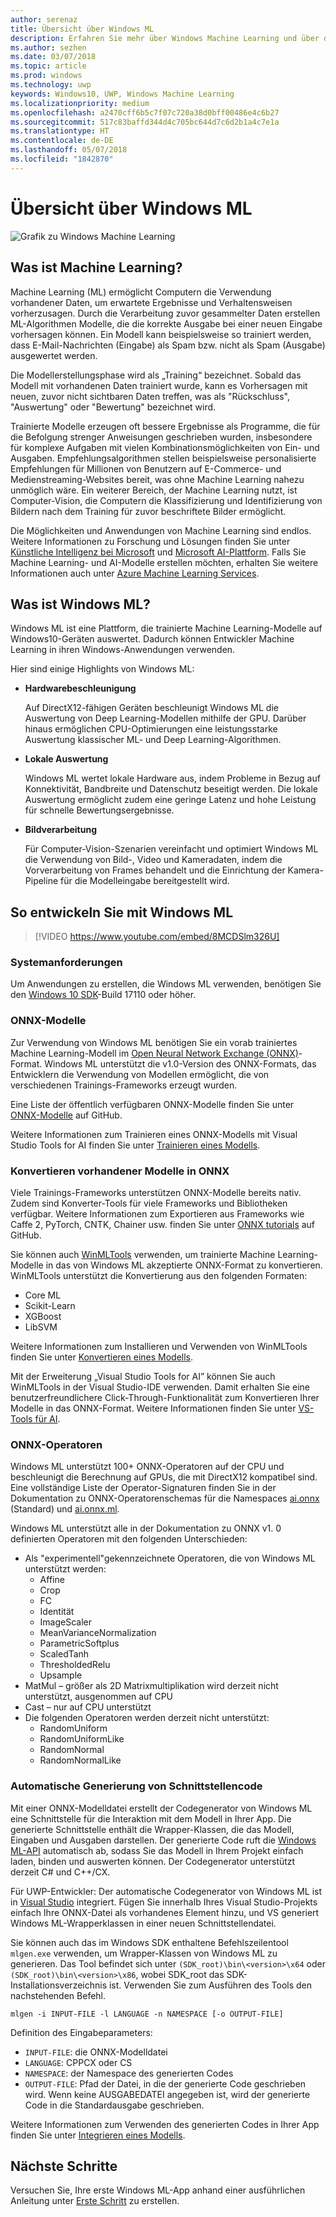 ```yaml
---
author: serenaz
title: Übersicht über Windows ML
description: Erfahren Sie mehr über Windows Machine Learning und über die Entwicklung mit Windows ML.
ms.author: sezhen
ms.date: 03/07/2018
ms.topic: article
ms.prod: windows
ms.technology: uwp
keywords: Windows10, UWP, Windows Machine Learning
ms.localizationpriority: medium
ms.openlocfilehash: a2470cff6b5c7f07c720a38d0bff00486e4c6b27
ms.sourcegitcommit: 517c83baffd344d4c705bc644d7c6d2b1a4c7e1a
ms.translationtype: HT
ms.contentlocale: de-DE
ms.lasthandoff: 05/07/2018
ms.locfileid: "1842870"
---
```

# <a name="windows-ml-overview"></a>Übersicht über Windows ML

![Grafik zu Windows Machine Learning](images/brain.png)

## <a name="what-is-machine-learning"></a>Was ist Machine Learning?

Machine Learning (ML) ermöglicht Computern die Verwendung vorhandener Daten, um erwartete Ergebnisse und Verhaltensweisen vorherzusagen. Durch die Verarbeitung zuvor gesammelter Daten erstellen ML-Algorithmen Modelle, die die korrekte Ausgabe bei einer neuen Eingabe vorhersagen können. Ein Modell kann beispielsweise so trainiert werden, dass E-Mail-Nachrichten (Eingabe) als Spam bzw. nicht als Spam (Ausgabe) ausgewertet werden.

Die Modellerstellungsphase wird als „Training“ bezeichnet. Sobald das Modell mit vorhandenen Daten trainiert wurde, kann es Vorhersagen mit neuen, zuvor nicht sichtbaren Daten treffen, was als "Rückschluss", "Auswertung" oder "Bewertung" bezeichnet wird.

Trainierte Modelle erzeugen oft bessere Ergebnisse als Programme, die für die Befolgung strenger Anweisungen geschrieben wurden, insbesondere für komplexe Aufgaben mit vielen Kombinationsmöglichkeiten von Ein- und Ausgaben. Empfehlungsalgorithmen stellen beispielsweise personalisierte Empfehlungen für Millionen von Benutzern auf E-Commerce- und Medienstreaming-Websites bereit, was ohne Machine Learning nahezu unmöglich wäre. Ein weiterer Bereich, der Machine Learning nutzt, ist Computer-Vision, die Computern die Klassifizierung und Identifizierung von Bildern nach dem Training für zuvor beschriftete Bilder ermöglicht.

Die Möglichkeiten und Anwendungen von Machine Learning sind endlos. Weitere Informationen zu Forschung und Lösungen finden Sie unter [Künstliche Intelligenz bei Microsoft](https://www.microsoft.com/ai) und [Microsoft AI-Plattform](https://azure.microsoft.com/en-us/overview/ai-platform/). Falls Sie Machine Learning- und AI-Modelle erstellen möchten, erhalten Sie weitere Informationen auch unter [Azure Machine Learning Services](https://docs.microsoft.com/azure/machine-learning/preview/overview-what-is-azure-ml).

## <a name="what-is-windows-ml"></a>Was ist Windows ML?

Windows ML ist eine Plattform, die trainierte Machine Learning-Modelle auf Windows10-Geräten auswertet. Dadurch können Entwickler Machine Learning in ihren Windows-Anwendungen verwenden.

Hier sind einige Highlights von Windows ML:

- **Hardwarebeschleunigung**
    
    Auf DirectX12-fähigen Geräten beschleunigt Windows ML die Auswertung von Deep Learning-Modellen mithilfe der GPU. Darüber hinaus ermöglichen CPU-Optimierungen eine leistungsstarke Auswertung klassischer ML- und Deep Learning-Algorithmen.

- **Lokale Auswertung**

    Windows ML wertet lokale Hardware aus, indem Probleme in Bezug auf Konnektivität, Bandbreite und Datenschutz beseitigt werden. Die lokale Auswertung ermöglicht zudem eine geringe Latenz und hohe Leistung für schnelle Bewertungsergebnisse.

- **Bildverarbeitung**

    Für Computer-Vision-Szenarien vereinfacht und optimiert Windows ML die Verwendung von Bild-, Video und Kameradaten, indem die Vorverarbeitung von Frames behandelt und die Einrichtung der Kamera-Pipeline für die Modelleingabe bereitgestellt wird.

## <a name="how-to-develop-with-windows-ml"></a>So entwickeln Sie mit Windows ML

> [!VIDEO https://www.youtube.com/embed/8MCDSlm326U]

### <a name="system-requirements"></a>Systemanforderungen

Um Anwendungen zu erstellen, die Windows ML verwenden, benötigen Sie den [Windows 10 SDK](https://developer.microsoft.com/windows/downloads/windows-10-sdk)-Build 17110 oder höher.

### <a name="onnx-models"></a>ONNX-Modelle

Zur Verwendung von Windows ML benötigen Sie ein vorab trainiertes Machine Learning-Modell im [Open Neural Network Exchange (ONNX)](https://onnx.ai)-Format. Windows ML unterstützt die v1.0-Version des ONNX-Formats, das Entwicklern die Verwendung von Modellen ermöglicht, die von verschiedenen Trainings-Frameworks erzeugt wurden.

Eine Liste der öffentlich verfügbaren ONNX-Modelle finden Sie unter [ONNX-Modelle](https://github.com/onnx/models) auf GitHub.

Weitere Informationen zum Trainieren eines ONNX-Modells mit Visual Studio Tools for AI finden Sie unter [Trainieren eines Modells](train-ai-model.md).

### <a name="convert-existing-models-to-onnx"></a>Konvertieren vorhandener Modelle in ONNX

Viele Trainings-Frameworks unterstützen ONNX-Modelle bereits nativ. Zudem sind Konverter-Tools für viele Frameworks und Bibliotheken verfügbar. Weitere Informationen zum Exportieren aus Frameworks wie Caffe 2, PyTorch, CNTK, Chainer usw. finden Sie unter [ONNX tutorials](https://github.com/onnx/tutorials) auf GitHub.

Sie können auch [WinMLTools](https://pypi.org/project/winmltools/) verwenden, um trainierte Machine Learning-Modelle in das von Windows ML akzeptierte ONNX-Format zu konvertieren. WinMLTools unterstützt die Konvertierung aus den folgenden Formaten:

- Core ML
- Scikit-Learn
- XGBoost
- LibSVM

Weitere Informationen zum Installieren und Verwenden von WinMLTools finden Sie unter [Konvertieren eines Modells](conversion-samples.md).

Mit der Erweiterung „Visual Studio Tools for AI” können Sie auch WinMLTools in der Visual Studio-IDE verwenden. Damit erhalten Sie eine benutzerfreundlichere Click-Through-Funktionalität zum Konvertieren Ihrer Modelle in das ONNX-Format. Weitere Informationen finden Sie unter [VS-Tools für AI](https://github.com/Microsoft/vs-tools-for-ai/).

### <a name="onnx-operators"></a>ONNX-Operatoren

Windows ML unterstützt 100+ ONNX-Operatoren auf der CPU und beschleunigt die Berechnung auf GPUs, die mit DirectX12 kompatibel sind. Eine vollständige Liste der Operator-Signaturen finden Sie in der Dokumentation zu ONNX-Operatorenschemas für die Namespaces [ai.onnx](https://github.com/onnx/onnx/blob/rel-1.0/docs/Operators.md) (Standard) und [ai.onnx.ml](https://github.com/onnx/onnx/blob/rel-1.0/docs/Operators-ml.md).

Windows ML unterstützt alle in der Dokumentation zu ONNX v1. 0 definierten Operatoren mit den folgenden Unterschieden:

- Als "experimentell"gekennzeichnete Operatoren, die von Windows ML unterstützt werden:
    - Affine
    - Crop
    - FC
    - Identität
    - ImageScaler
    - MeanVarianceNormalization
    - ParametricSoftplus
    - ScaledTanh
    - ThresholdedRelu
    - Upsample
- MatMul – größer als 2D Matrixmultiplikation wird derzeit nicht unterstützt, ausgenommen auf CPU
- Cast – nur auf CPU unterstützt
- Die folgenden Operatoren werden derzeit nicht unterstützt:
    - RandomUniform
    - RandomUniformLike
    - RandomNormal
    - RandomNormalLike

### <a name="automatic-interface-code-generation"></a>Automatische Generierung von Schnittstellencode

Mit einer ONNX-Modelldatei erstellt der Codegenerator von Windows ML eine Schnittstelle für die Interaktion mit dem Modell in Ihrer App. Die generierte Schnittstelle enthält die Wrapper-Klassen, die das Modell, Eingaben und Ausgaben darstellen. Der generierte Code ruft die [Windows ML-API](/uwp/api/windows.ai.machinelearning.preview) automatisch ab, sodass Sie das Modell in Ihrem Projekt einfach laden, binden und auswerten können. Der Codegenerator unterstützt derzeit C# und C++/CX.

Für UWP-Entwickler: Der automatische Codegenerator von Windows ML ist in [Visual Studio](https://developer.microsoft.com/windows/downloads) integriert. Fügen Sie innerhalb Ihres Visual Studio-Projekts einfach Ihre ONNX-Datei als vorhandenes Element hinzu, und VS generiert Windows ML-Wrapperklassen in einer neuen Schnittstellendatei.

Sie können auch das im Windows SDK enthaltene Befehlszeilentool `mlgen.exe` verwenden, um Wrapper-Klassen von Windows ML zu generieren. Das Tool befindet sich unter `(SDK_root)\bin\<version>\x64` oder `(SDK_root)\bin\<version>\x86`, wobei SDK_root das SDK-Installationsverzeichnis ist. Verwenden Sie zum Ausführen des Tools den nachstehenden Befehl.

```
mlgen -i INPUT-FILE -l LANGUAGE -n NAMESPACE [-o OUTPUT-FILE]
```

Definition des Eingabeparameters:

- `INPUT-FILE`: die ONNX-Modelldatei
- `LANGUAGE`: CPPCX oder CS
- `NAMESPACE`: der Namespace des generierten Codes
- `OUTPUT-FILE`: Pfad der Datei, in die der generierte Code geschrieben wird. Wenn keine AUSGABEDATEI angegeben ist, wird der generierte Code in die Standardausgabe geschrieben.

Weitere Informationen zum Verwenden des generierten Codes in Ihrer App finden Sie unter [Integrieren eines Modells](integrate-model.md).

## <a name="next-steps"></a>Nächste Schritte

Versuchen Sie, Ihre erste Windows ML-App anhand einer ausführlichen Anleitung unter [Erste Schritt](get-started.md) zu erstellen.